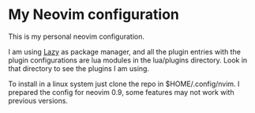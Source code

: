 # My Neovim configuration

This is my personal neovim configuration.

I am using [Lazy](https://github.com/folke/lazy.nvim) as package manager, and
all the plugin entries with the plugin configurations are lua modules in the
lua/plugins directory. Look in that directory to see the plugins I am using.

To install in a linux system just clone the repo in $HOME/.config/nvim. I
prepared the config for neovim 0.9, some features may not work with previous
versions.


